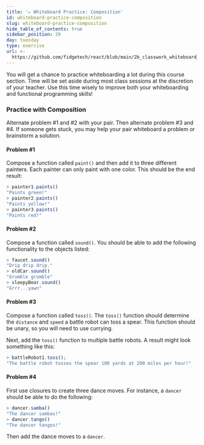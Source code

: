 ```yaml
---
title: '✏️ Whiteboard Practice: Composition'
id: whiteboard-practice-composition
slug: whiteboard-practice-composition
hide_table_of_contents: true
sidebar_position: 29
day: tuesday
type: exercise
url: >-
  https://github.com/fidgetech/react/blob/main/2b_classwork_whiteboard_composition.md
---
```


You will get a chance to practice whiteboarding a lot during this course section. Time will be set aside during most class sessions at the discretion of your teacher. Use this time wisely to improve both your whiteboarding and functional programming skills!

### Practice with Composition

Alternate problem #1 and #2 with your pair. Then alternate problem #3 and #4. If someone gets stuck, you may help your pair whiteboard a problem or brainstorm a solution.

#### Problem #1

Compose a function called `paint()` and then add it to three different painters. Each painter can only paint with one color. This should be the end result:

```js
> painter1.paints()
"Paints green!"
> painter2.paints()
"Paints yellow!"
> painter3.paints()
"Paints red!"
```

#### Problem #2

Compose a function called `sound()`. You should be able to add the following functionality to the objects listed:

```js
> faucet.sound()
"Drip drip drip."
> oldCar.sound()
"Grumble grumble"
> sleepyBear.sound()
"Grrr...yawn"
```

#### Problem #3

Compose a function called `toss()`. The `toss()` function should determine the `distance` and `speed` a battle robot can toss a spear. This function should be unary, so you will need to use currying.

Next, add the `toss()` function to multiple battle robots. A result might look something like this:

```js
> battleRobot1.toss();
"The battle robot tosses the spear 100 yards at 200 miles per hour!"
```

#### Problem #4

First use closures to create three dance moves. For instance, a `dancer` should be able to do the following:

```js
> dancer.samba()
"The dancer sambas!"
> dancer.tango()
"The dancer tangos!"
```

Then add the dance moves to a `dancer`.